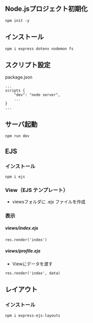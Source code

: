 ## Node.jsプロジェクト初期化
```
npm init -y 
```

## インストール
```
npm i express dotenv nodemon fs
```

## スクリプト設定
package.json

```
...
scripts {
    "dev": "node server",
    ...
}
...
```

## サーバ起動
```
npm run dev
```

## EJS
### インストール
```
npm i ejs
```

### View（EJS テンプレート）
- viewsフォルダに .ejs ファイルを作成

### 表示
##### views/index.ejs
```
res.render('index')
```

##### views/profile.ejs
- Viewにデータを渡す
```
res.render('index', data)
```

## レイアウト
### インストール
```
npm i express-ejs-layouts
```